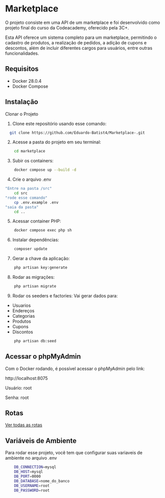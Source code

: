 
# Marketplace

O projeto consiste em uma API de um marketplace e foi desenvolvido como projeto final do curso da Codeacademy, oferecido pela 3C+.

Esta API oferece um sistema completo para um marketplace, permitindo o cadastro de produtos, a realização de pedidos, a adição de cupons e descontos, além de incluir diferentes cargos para usuários, entre outras funcionalidades.
## Requisitos

- Docker 28.0.4
- Docker Compose


## Instalação

Clonar o Projeto

1. Clone este repositório usando esse comando:
```bash
  git clone https://github.com/Eduardo-Batist4/Marketplace-.git

```
2. Acesse a pasta do projeto em seu terminal:
```bash
    cd marketplace
```
3. Subir os containers:
```bash
    docker compose up --build -d
```
4. Crie o arquivo .env
```bash
"Entre na pasta /src"
    cd src
"rode esse comando"
    cp .env.example .env
"saia da pasta"
    cd ..
```
5. Acessar container PHP:
```bash
    docker compose exec php sh
```
6. Instalar dependências:
```bash
    composer update
```
7. Gerar a chave da aplicação:
```bash
    php artisan key:generate
```
8. Rodar as migrações:
```bash
    php artisan migrate
```
9. Rodar os seeders e factories:
Vai gerar dados para:
- Usuarios
- Endereços
- Categorias
- Produtos
- Cupons
- Discontos

```bash
    php artisan db:seed
```
## Acessar o phpMyAdmin

Com o Docker rodando, é possível acessar o phpMyAdmin pelo link:

http://localhost:8075

Usuário: root
 
Senha: root

## Rotas

[Ver todas as rotas](routes.md)

## Variáveis de Ambiente

Para rodar esse projeto, você tem que configurar suas variaveis de ambiente no arquivo .env

```bash
    DB_CONNECTION=mysql
    DB_HOST=mysql
    DB_PORT=0000
    DB_DATABASE=nome_do_banco
    DB_USERNAME=root
    DB_PASSWORD=root
```

